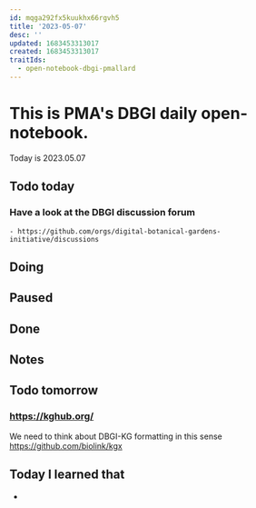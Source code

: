 ```yaml
---
id: mqga292fx5kuukhx66rgvh5
title: '2023-05-07'
desc: ''
updated: 1683453313017
created: 1683453313017
traitIds:
  - open-notebook-dbgi-pmallard
---
```



# This is PMA's DBGI daily open-notebook.

Today is 2023.05.07

## Todo today

### Have a look at the DBGI discussion forum
    - https://github.com/orgs/digital-botanical-gardens-initiative/discussions
###
###

## Doing

## Paused

## Done

## Notes

## Todo tomorrow

### https://kghub.org/
We need to think about DBGI-KG formatting in this sense
https://github.com/biolink/kgx
###
###


## Today I learned that

-